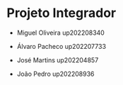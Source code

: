 # Projeto Integrador

- Miguel Oliveira up202208340

- Álvaro Pacheco up202207733

- José Martins up202204857

- João Pedro up202208936
